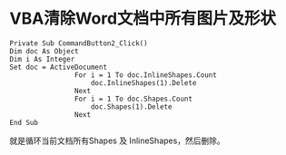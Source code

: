 # VBA清除Word文档中所有图片及形状


```vba
Private Sub CommandButton2_Click()
Dim doc As Object
Dim i As Integer
Set doc = ActiveDocument
                For i = 1 To doc.InlineShapes.Count
                    doc.InlineShapes(1).Delete
                Next
                For i = 1 To doc.Shapes.Count
                    doc.Shapes(1).Delete
                Next
End Sub
```

就是循环当前文档所有Shapes 及 InlineShapes，然后删除。
